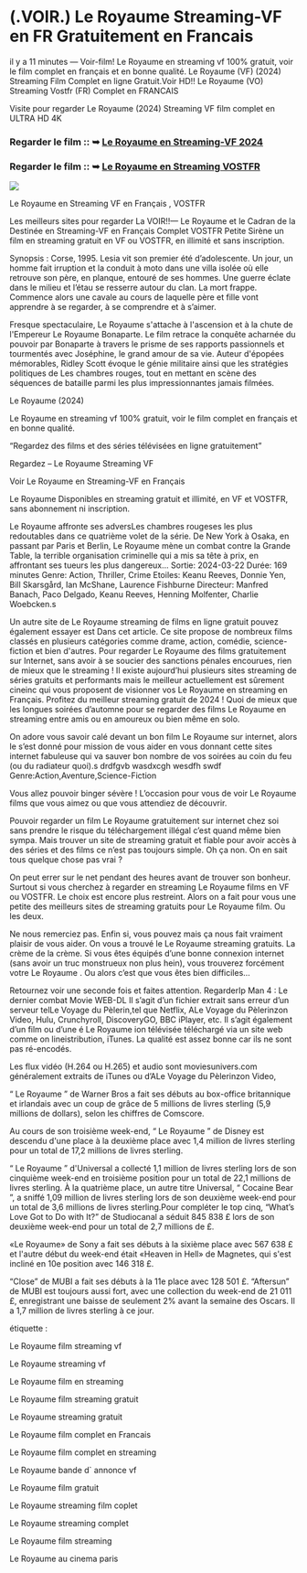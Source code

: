 # (.VOIR.) Le Royaume Streaming-VF en FR Gratuitement en Francais

il y a 11 minutes — Voir-film! Le Royaume en streaming vf 100% gratuit, voir le film complet en français et en bonne qualité. Le Royaume (VF) (2024) Streaming Film Complet en ligne Gratuit.Voir HD!! Le Royaume (VO) Streaming Vostfr (FR) Complet en FRANCAIS

Visite pour regarder Le Royaume (2024) Streaming VF film complet en ULTRA HD 4K

### Regarder le film :: ➥ [Le Royaume en Streaming-VF 2024](https://t.co/OfEyizyBb3)

### Regarder le film :: ➥ [Le Royaume en Streaming VOSTFR](https://t.co/OfEyizyBb3)

<p dir="auto"><a href="https://t.co/OfEyizyBb3" title="PLAY NOW" rel="nofollow"><img src="https://i.imgur.com/jhNGoEt.gif" style="max-width: 100%;"></a></p>

Le Royaume en Streaming VF en Français , VOSTFR

Les meilleurs sites pour regarder La VOIR!!— Le Royaume et le Cadran de la Destinée en Streaming-VF en Français Complet VOSTFR Petite Sirène un film en streaming gratuit en VF ou VOSTFR, en illimité et sans inscription.

Synopsis : Corse, 1995. Lesia vit son premier été d’adolescente. Un jour, un homme fait irruption et la conduit à moto dans une villa isolée où elle retrouve son père, en planque, entouré de ses hommes. Une guerre éclate dans le milieu et l’étau se resserre autour du clan. La mort frappe. Commence alors une cavale au cours de laquelle père et fille vont apprendre à se regarder, à se comprendre et à s’aimer.

Fresque spectaculaire, Le Royaume s'attache à l'ascension et à la chute de l'Empereur Le Royaume Bonaparte. Le film retrace la conquête acharnée du pouvoir par Bonaparte à travers le prisme de ses rapports passionnels et tourmentés avec Joséphine, le grand amour de sa vie. Auteur d'épopées mémorables, Ridley Scott évoque le génie militaire ainsi que les stratégies politiques de Les chambres rouges, tout en mettant en scène des séquences de bataille parmi les plus impressionnantes jamais filmées.

Le Royaume (2024)

Le Royaume en streaming vf 100% gratuit, voir le film complet en français et en bonne qualité.

“Regardez des films et des séries télévisées en ligne gratuitement”

Regardez – Le Royaume Streaming VF

Voir Le Royaume en Streaming-VF en Français

Le Royaume Disponibles en streaming gratuit et illimité, en VF et VOSTFR, sans abonnement ni inscription.

Le Royaume affronte ses adversLes chambres rougeses les plus redoutables dans ce quatrième volet de la série. De New York à Osaka, en passant par Paris et Berlin, Le Royaume mène un combat contre la Grande Table, la terrible organisation criminelle qui a mis sa tête à prix, en affrontant ses tueurs les plus dangereux... Sortie: 2024-03-22 Durée: 169 minutes Genre: Action, Thriller, Crime Etoiles: Keanu Reeves, Donnie Yen, Bill Skarsgård, Ian McShane, Laurence Fishburne Directeur: Manfred Banach, Paco Delgado, Keanu Reeves, Henning Molfenter, Charlie Woebcken.s

Un autre site de Le Royaume streaming de films en ligne gratuit pouvez également essayer est Dans cet article. Ce site propose de nombreux films classés en plusieurs catégories comme drame, action, comédie, science-fiction et bien d'autres. Pour regarder Le Royaume des films gratuitement sur Internet, sans avoir à se soucier des sanctions pénales encourues, rien de mieux que le streaming ! Il existe aujourd’hui plusieurs sites streaming de séries gratuits et performants mais le meilleur actuellement est sûrement cineinc qui vous proposent de visionner vos Le Royaume en streaming en Français. Profitez du meilleur streaming gratuit de 2024 ! Quoi de mieux que les longues soirées d’automne pour se regarder des films Le Royaume en streaming entre amis ou en amoureux ou bien même en solo.

On adore vous savoir calé devant un bon film Le Royaume sur internet, alors le s’est donné pour mission de vous aider en vous donnant cette sites internet fabuleuse qui va sauver bon nombre de vos soirées au coin du feu (ou du radiateur quoi).s drdfgvb wasdxcgh wesdfh swdf Genre:Action,Aventure,Science-Fiction

Vous allez pouvoir binger sévère ! L’occasion pour vous de voir Le Royaume films que vous aimez ou que vous attendiez de découvrir.

Pouvoir regarder un film Le Royaume gratuitement sur internet chez soi sans prendre le risque du téléchargement illégal c’est quand même bien sympa. Mais trouver un site de streaming gratuit et fiable pour avoir accès à des séries et des films ce n’est pas toujours simple. Oh ça non. On en sait tous quelque chose pas vrai ?

On peut errer sur le net pendant des heures avant de trouver son bonheur. Surtout si vous cherchez à regarder en streaming Le Royaume films en VF ou VOSTFR. Le choix est encore plus restreint. Alors on a fait pour vous une petite des meilleurs sites de streaming gratuits pour Le Royaume film. Ou les deux.

Ne nous remerciez pas. Enfin si, vous pouvez mais ça nous fait vraiment plaisir de vous aider. On vous a trouvé le Le Royaume streaming gratuits. La crème de la crème. Si vous êtes équipés d’une bonne connexion internet (sans avoir un truc monstrueux non plus hein), vous trouverez forcément votre Le Royaume . Ou alors c’est que vous êtes bien difficiles…

Retournez voir une seconde fois et faites attention. RegarderIp Man 4 : Le dernier combat Movie WEB-DL Il s’agit d’un fichier extrait sans erreur d’un serveur telLe Voyage du Pèlerin,tel que Netflix, ALe Voyage du Pèlerinzon Video, Hulu, Crunchyroll, DiscoveryGO, BBC iPlayer, etc. Il s’agit également d’un film ou d’une é Le Royaume ion télévisée téléchargé via un site web comme on lineistribution, iTunes. La qualité est assez bonne car ils ne sont pas ré-encodés.

Les flux vidéo (H.264 ou H.265) et audio sont moviesunivers.com généralement extraits de iTunes ou d’ALe Voyage du Pèlerinzon Video,

“ Le Royaume ” de Warner Bros a fait ses débuts au box-office britannique et irlandais avec un coup de grâce de 5 millions de livres sterling (5,9 millions de dollars), selon les chiffres de Comscore.

Au cours de son troisième week-end, “ Le Royaume ” de Disney est descendu d'une place à la deuxième place avec 1,4 million de livres sterling pour un total de 17,2 millions de livres sterling.

“ Le Royaume ” d'Universal a collecté 1,1 million de livres sterling lors de son cinquième week-end en troisième position pour un total de 22,1 millions de livres sterling. À la quatrième place, un autre titre Universal, “ Cocaine Bear ”, a sniffé 1,09 million de livres sterling lors de son deuxième week-end pour un total de 3,6 millions de livres sterling.Pour compléter le top cinq, “What’s Love Got to Do with It?” de Studiocanal a séduit 845 838 £ lors de son deuxième week-end pour un total de 2,7 millions de £.

«Le Royaume» de Sony a fait ses débuts à la sixième place avec 567 638 £ et l'autre début du week-end était «Heaven in Hell» de Magnetes, qui s'est incliné en 10e position avec 146 318 £.

“Close” de MUBI a fait ses débuts à la 11e place avec 128 501 £. “Aftersun” de MUBI est toujours aussi fort, avec une collection du week-end de 21 011 £, enregistrant une baisse de seulement 2% avant la semaine des Oscars. Il a 1,7 million de livres sterling à ce jour.

étiquette :

Le Royaume film streaming vf

Le Royaume streaming vf

Le Royaume film en streaming

Le Royaume film streaming gratuit

Le Royaume streaming gratuit

Le Royaume film complet en Francais

Le Royaume film complet en streaming

Le Royaume bande d` annonce vf

Le Royaume film gratuit

Le Royaume streaming film coplet

Le Royaume streaming complet

Le Royaume film streaming

Le Royaume au cinema paris
